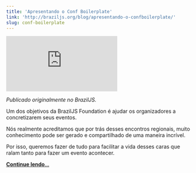 ```yaml
---
title: 'Apresentando o Conf Boilerplate'
link: 'http://braziljs.org/blog/apresentando-o-confboilerplate/'
slug: conf-boilerplate
---
```


<div class="iframe-wrap">
  <iframe src="http://www.youtube.com/embed/EI99oZI3nKY" frameborder="0" allowfullscreen="true">
  </iframe>
</div>

<!-- <p class="demo-download">
  <a href="http://braziljs.github.io/conf-boilerplate/">
    <img src="http://media.tumblr.com/tumblr_lk325lvHwF1qe3219.png">
  </a>
  <a href="https://github.com/braziljs/conf-boilerplate">
    <img src="http://media.tumblr.com/tumblr_lk325u7HMG1qe3219.png">
  </a>
</p> -->

*Publicado originalmente no BrazilJS.*

Um dos objetivos da BrazilJS Foundation é ajudar os organizadores a concretizarem seus eventos.

Nós realmente acreditamos que por trás desses encontros regionais, muito conhecimento pode ser gerado e compartilhado de uma maneira incrível.

Por isso, queremos fazer de tudo para facilitar a vida desses caras que ralam tanto para fazer um evento acontecer.

[**Continue lendo**…](http://braziljs.org/blog/apresentando-o-confboilerplate/)